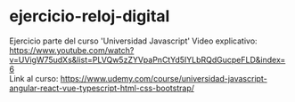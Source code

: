 # ejercicio-reloj-digital
 Ejercicio parte del curso 'Universidad Javascript'
Video explicativo: https://www.youtube.com/watch?v=UVigW75udXs&list=PLVQw5zZYVpaPnCtYd5IYLbRQdGucpeFLD&index=6  <br>
Link al curso: https://www.udemy.com/course/universidad-javascript-angular-react-vue-typescript-html-css-bootstrap/
